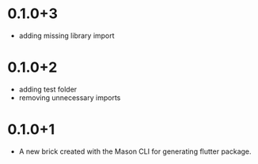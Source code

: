 # 0.1.0+3

- adding missing library import

# 0.1.0+2

- adding test folder
- removing unnecessary imports

# 0.1.0+1

- A new brick created with the Mason CLI for generating flutter package.
